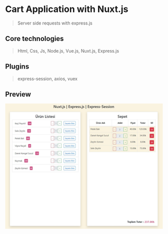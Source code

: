 # Cart Application with Nuxt.js
> Server side requests with express.js

## Core technologies
> Html, Css, Js, Node.js, Vue.js, Nuxt.js, Express.js

## Plugins
> express-session, axios, vuex

## Preview
![alt text](assets/images/preview-image.jpg "Logo Title Text 1")